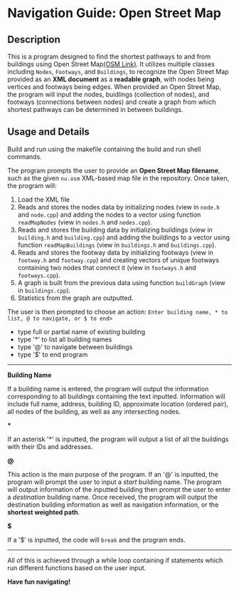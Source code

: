 # Navigation Guide: Open Street Map
## Description
This is a program designed to find the shortest pathways to and from buildings using Open Street Map[(OSM Link)](https://www.openstreetmap.org). It utilizes multiple classes including `Nodes`, `Footways`, and `Buildings`, to recognize the Open Street Map provided as an **XML document** as a **readable graph**, with nodes being vertices and footways being edges. When provided an Open Street Map, the program will input the nodes, buidlings (collection of nodes), and footways (connections between nodes) and create a graph from which shortest pathways can be determined in between buildings. 

## Usage and Details
Build and run using the makefile containing the build and run shell commands.

The program prompts the user to provide an **Open Street Map filename**, such as the given `nu.osm` XML-based map file in the repository. Once taken, the program will:
1. Load the XML file
2. Reads and stores the nodes data by initializing nodes (view in `node.h` and `node.cpp`) and adding the nodes to a vector using function `readMapNodes` (view in `nodes.h` and `nodes.cpp`).
3. Reads and stores the building data by initializing buildings (view in `building.h` and `building.cpp`) and adding the buildings to a vector using function `readMapBuildings` (view in `buildings.h` and `buildings.cpp`).
4. Reads and stores the footway data by initializing footways (view in `footway.h` and `footway.cpp`) and creating vectors of unique footways containing two nodes that connect it (view in `footways.h` and `footways.cpp`).
5. A graph is built from the previous data using function `buildGraph` (view in `buildings.cpp`).
6. Statistics from the graph are outputted.

The user is then prompted to choose an action: `Enter building name, * to list, @ to navigate, or $ to end>`
* type full or partial name of existing building
* type '*' to list all building names
* type '@' to navigate between buildings
* type '$' to end program
***
**Building Name**

If a building name is entered, the program will output the information corresponding to all buildings containing the text inputted. Information will include full name, address, building ID, approximate location (ordered pair), all nodes of the building, as well as any intersecting nodes.

**\***

If an asterisk '*' is inputted, the program will output a list of all the buildings with their IDs and addresses. 

**@**

This action is the main purpose of the program. If an '@' is inputted, the program will prompt the user to input a *start* building name. The program will output information of the inputted building then prompt the user to enter a *destination* building name. Once received, the program will output the destination building information as well as navigation information, or the **shortest weighted path**.

**$**

If a '$' is inputted, the code will `break` and the program ends.
***
All of this is achieved through a while loop containing if statements which run different functions based on the user input. 

**Have fun navigating!**




